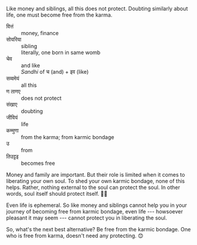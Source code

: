 <sutra-meaning>

Like money and siblings, all this does not protect. Doubting similarly about life, one must become free from the karma.

</sutra-meaning>

<sutra-glossary>

<dl>

<dt>वित्तं</dt>
<dd>money, finance</dd>

<dt>सोयरिया</dt>
<dd>sibling</dd>
<dd>literally, one born in same womb</dd>

<dt>चेव</dt>
<dd>and like</dd>
<dd><i>Sandhi</i> of च (and) + इव (like)</dd>

<dt>सव्वमेयं</dt>
<dd>all this</dd>

<dt>ण ताणए</dt>
<dd>does not protect</dd>

<dt>संखाए</dt>
<dd>doubting</dd>

<dt>जीवियं</dt>
<dd>life</dd>

<dt>कम्मुणा</dt>
<dd>from the karma; from karmic bondage</dd>

<dt>उ</dt>
<dd>from</dd>

<dt>तिउट्टइ</dt>
<dd>becomes free</dd>

</dl>

</sutra-glossary>

<sutra-explanation>

Money and family are important. But their role is limited when it comes to liberating your own soul. To shed your own karmic bondage, none of this helps. Rather, nothing external to the soul can protect the soul. In other words, soul itself should protect itself. ☝🏻

Even life is ephemeral. So like money and siblings cannot help you in your journey of becoming free from karmic bondage, even life --- howsoever pleasant it may seem --- cannot protect you in liberating the soul.

So, what's the next best alternative? Be free from the karmic bondage. One who is free from karma, doesn't need any protecting. 😊

</sutra-explanation>
